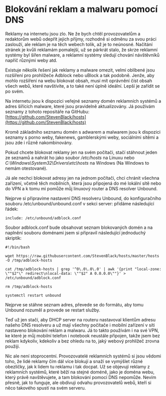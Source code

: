 # Blokování reklam a malwaru pomocí DNS

Reklamy na internetu jsou zlo. Ne že bych chtěl provozovatelům a redaktorům webů odepřít jejich příjmy, rozhodně si odměnu za svou práci zaslouží, ale reklam je na těch webech tolik, až je to neúnosné. Načítání stránek je kvůli reklamám pomalejší, už se párkrát stalo, že skrze reklamní systémy byl šířen malware, a reklamní systémy sledují chování návštěvníků napříč různými weby atd.

Existuje několik řešení jak reklamy a malware omezit, velmi oblíbené jsou rozšíření pro prohlížeče Adblock nebo uBlock a tak podobně. Jenže, aby mohlo rozšíření na webu blokovat obsah, musí mít oprávnění číst obsah všech webů, které navštívíte, a to také není úplně ideální. Lepší je zařídit se po svém.

Na internetu jsou k dispozici veřejné seznamy domén reklamních systémů a adres šířících malware, které jsou pravidelně aktualizovány. Já používám seznamy z tohoto repositáře na GitHubu: [https://github.com/StevenBlack/hosts](https://github.com/StevenBlack/hosts)

Kromě základního seznamu domén s adwarem a malwarem jsou k dispozici seznamy s porno weby, fakenews, gamblerskými weby, sociálními sítěmi a jsou zde i různě nakombinovány.

Pokud chcete blokovat reklamy jen na svém počítači, stačí stáhnout jeden ze seznamů a nahrát ho jako soubor _/etc/hosts_ na Linuxu nebo _C:\Windows\System32\Drivers\etc\hosts_ na Windows (Na Windows to nemám otestované).

Já ale nechci blokovat adresy jen na jednom počítači, chci chránit všechna zařízení, včetně těch mobilních, která jsou připojená do mé lokální sítě nebo do VPN a k tomu mi pomůže můj linuxový router a DNS resolver Unbound.

Nejprve si připravíme nastavení DNS resolveru Unbound, do konfiguračního souboru /etc/unbound/unbound.conf v sekci server: přidáme následující řádek:

```
include: /etc/unbound/adblock.conf
```

Soubor adblock.conf bude obsahovat seznam blokovaných domén a na naplnění souboru doménami jsem si připravil následující jednoduchý skriptík:

```shell
#!/bin/bash

wget https://raw.githubusercontent.com/StevenBlack/hosts/master/hosts -O /tmp/adblock-hosts

cat /tmp/adblock-hosts | grep '^0\.0\.0\.0' | awk '{print "local-zone: \""$2"\" redirect\nlocal-data: \""$2" A 0.0.0.0\""}' > /etc/unbound/adblock.conf

rm /tmp/adblock-hosts

systemctl restart unbound
```

Nejprve se stáhne seznam adres, převede se do formátu, aby tomu Unbound rozuměl a provede se restart služby.

Teď už jen stačí, aby DHCP server na routeru nastavoval klientům adresu našeho DNS resolveru a už mají všechny počítače i mobilní zařízení v síti nastaveno blokování reklam a malwaru. Já to takto používám i na své VPN, ke které je můj mobilní telefon i notebook neustále připojen, takže jsem bez reklam kdykoliv, kdekoliv a bez ohledu na to, jaký webový prohlížeč zrovna použiji.

Nic ale není stoprocentní. Provozovatelé reklamních systémů si jsou vědomi toho, že lidé reklamy čím dál více blokují a snaží se vymýšlet různé obezličky, jak k lidem tu reklamu i tak docpat. Už se objevují reklamy z reklamních systémů, které běží na stejné doméně, jako je doména webu, který právě navštěvujete, a tam blokování pomocí DNS nepomůže. Nevím přesně, jak to funguje, ale obdivuji odvahu provozovatelů webů, kteří si něco takového spustí na svém serveru.

